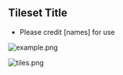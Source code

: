 ## Tileset Title
- Please credit [names] for use

![example.png](example.png)

![tiles.png](tiles.png)
